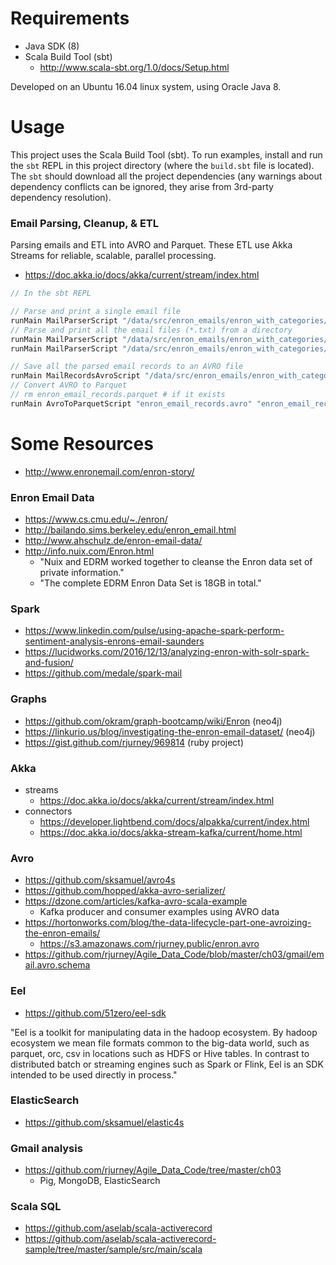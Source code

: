 
# Requirements

- Java SDK (8)
- Scala Build Tool (sbt)
  - http://www.scala-sbt.org/1.0/docs/Setup.html

Developed on an Ubuntu 16.04 linux system, using Oracle Java 8.

# Usage

This project uses the Scala Build Tool (sbt).  To run examples, install and run the `sbt` REPL in this project
directory (where the `build.sbt` file is located).  The `sbt` should download all the project dependencies (any
warnings about dependency conflicts can be ignored, they arise from 3rd-party dependency resolution).

### Email Parsing, Cleanup, & ETL

Parsing emails and ETL into AVRO and Parquet.  These ETL use Akka Streams for reliable, scalable, parallel processing.
- https://doc.akka.io/docs/akka/current/stream/index.html

```scala
// In the sbt REPL

// Parse and print a single email file
runMain MailParserScript "/data/src/enron_emails/enron_with_categories/1/70706.txt"
// Parse and print all the email files (*.txt) from a directory
runMain MailParserScript "/data/src/enron_emails/enron_with_categories/1/"
runMain MailParserScript "/data/src/enron_emails/enron_with_categories/"

// Save all the parsed email records to an AVRO file
runMain MailRecordsAvroScript "/data/src/enron_emails/enron_with_categories"
// Convert AVRO to Parquet
// rm enron_email_records.parquet # if it exists
runMain AvroToParquetScript "enron_email_records.avro" "enron_email_records.parquet"
```

# Some Resources

- http://www.enronemail.com/enron-story/

### Enron Email Data

- https://www.cs.cmu.edu/~./enron/
- http://bailando.sims.berkeley.edu/enron_email.html
- http://www.ahschulz.de/enron-email-data/
- http://info.nuix.com/Enron.html
  - "Nuix and EDRM worked together to cleanse the Enron data set of private information."
  - "The complete EDRM Enron Data Set is 18GB in total."
  
### Spark

- https://www.linkedin.com/pulse/using-apache-spark-perform-sentiment-analysis-enrons-email-saunders
- https://lucidworks.com/2016/12/13/analyzing-enron-with-solr-spark-and-fusion/
- https://github.com/medale/spark-mail

### Graphs

- https://github.com/okram/graph-bootcamp/wiki/Enron (neo4j)
- https://linkurio.us/blog/investigating-the-enron-email-dataset/ (neo4j)
- https://gist.github.com/rjurney/969814 (ruby project)

### Akka

- streams
  - https://doc.akka.io/docs/akka/current/stream/index.html
- connectors
  - https://developer.lightbend.com/docs/alpakka/current/index.html
  - https://doc.akka.io/docs/akka-stream-kafka/current/home.html
  
### Avro

- https://github.com/sksamuel/avro4s
- https://github.com/hopped/akka-avro-serializer/
- https://dzone.com/articles/kafka-avro-scala-example
  - Kafka producer and consumer examples using AVRO data
- https://hortonworks.com/blog/the-data-lifecycle-part-one-avroizing-the-enron-emails/
  - https://s3.amazonaws.com/rjurney.public/enron.avro
- https://github.com/rjurney/Agile_Data_Code/blob/master/ch03/gmail/email.avro.schema

### Eel

- https://github.com/51zero/eel-sdk

"Eel is a toolkit for manipulating data in the hadoop ecosystem. By hadoop ecosystem we mean
file formats common to the big-data world, such as parquet, orc, csv in locations such as HDFS
or Hive tables. In contrast to distributed batch or streaming engines such as Spark or Flink,
Eel is an SDK intended to be used directly in process."

### ElasticSearch

- https://github.com/sksamuel/elastic4s

### Gmail analysis

- https://github.com/rjurney/Agile_Data_Code/tree/master/ch03
  - Pig, MongoDB, ElasticSearch

### Scala SQL

- https://github.com/aselab/scala-activerecord
- https://github.com/aselab/scala-activerecord-sample/tree/master/sample/src/main/scala
